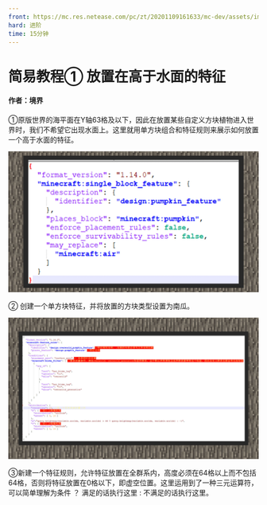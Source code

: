 ```yaml
---
front: https://mc.res.netease.com/pc/zt/20201109161633/mc-dev/assets/img/4_1.f29b0af7.jpg
hard: 进阶
time: 15分钟
---
```


# 简易教程① 放置在高于水面的特征



#### 作者：境界



①原版世界的海平面在Y轴63格及以下，因此在放置某些自定义方块植物进入世界时，我们不希望它出现水面上。这里就用单方块组合和特征规则来展示如何放置一个高于水面的特征。

![](./images/4_1.jpg)



② 创建一个单方块特征，并将放置的方块类型设置为南瓜。

![](./images/4_2.jpg)



③新建一个特征规则，允许特征放置在全群系内，高度必须在64格以上而不包括64格，否则将特征放置在0格以下，即虚空位置。这里运用到了一种三元运算符，可以简单理解为条件 ？ 满足的话执行这里 : 不满足的话执行这里。